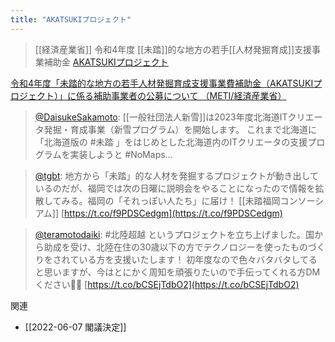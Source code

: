 ```yaml
---
title: "AKATSUKIプロジェクト"
---
```


> [[経済産業省]]
> 令和4年度 [[未踏]]的な地方の若手[[人材発掘育成]]支援事業補助金
[AKATSUKIプロジェクト](https://mitouteki.jp/)

[令和4年度「未踏的な地方の若手人材発掘育成支援事業費補助金（AKATSUKIプロジェクト）」に係る補助事業者の公募について （METI/経済産業省）](https://www.meti.go.jp/information/publicoffer/kobo/2023/k230320001.html)

> [@DaisukeSakamoto](https://twitter.com/DaisukeSakamoto/status/1668981805314080768): [[一般社団法人新雪]]は2023年度北海道ITクリエータ発掘・育成事業（新雪プログラム）を開始します。
> これまで北海道に「北海道版の #未踏 」をはじめとした北海道内のITクリエータの支援プログラムを実装しようと #NoMaps…

> [@tgbt](https://twitter.com/tgbt/status/1665654819246284801): 地方から「未踏」的な人材を発掘するプロジェクトが動き出しているのだが、福岡では次の日曜に説明会をやることになったので情報を拡散してみる。福岡の「それっぽい人たち」に届け！
> [[未踏福岡コンソーシアム]] [https://t.co/f9PDSCedgm](https://t.co/f9PDSCedgm)

> [@teramotodaiki](https://twitter.com/teramotodaiki/status/1671684888603553792): #北陸超越 というプロジェクトを立ち上げました。国から助成を受け、北陸在住の30歳以下の方でテクノロジーを使ったものづくりをされている方を支援いたします！
> 初年度なので色々バタバタしてると思いますが、今はとにかく周知を頑張りたいので手伝ってくれる方DMください🙇‍♂️
> [https://t.co/bCSEjTdbO2](https://t.co/bCSEjTdbO2)



関連
- [[2022-06-07 閣議決定]]


